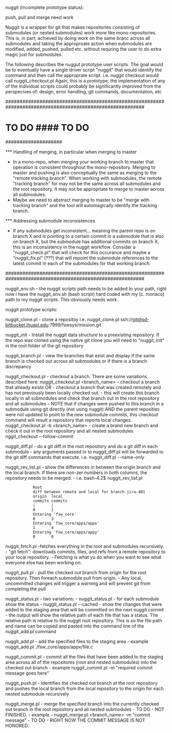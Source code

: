 nuggit (incomplete prototype status):

  push, pull and merge need work

  Nuggit is a wrapper for git that makes repositories consisting of submodules (or nested submodules) 
work more like mono-repositories.  This is, in part, achieved by doing work on the same branc across
all submodules and taking the approproate action when submodules are modified, added, pushed, pulled
etc. without requring the user to do extra magic just for submodules.

The following describes the nuggut prototype user scripts.  The goal would be to eventually have a single 
driver script "nuggit" that would identify the command and then call the approprate script.
        i.e. nuggit checkout would call nuggit_checkout.pl
Again, this is a prototype, the implementation of any of the individual scripts could probably be 
significantly improved from the perspecives of: design, error handling, git commands, documentation, etc


#########################################################################################################
# TO DO #### TO DO #
####################

*** Handling of merging, in particular when merging to master 
  * In a mono-repo, when merging your working branch to master that operation is consistent
    throughout the mono-repository. Merging to master and pushing is also conceptually the same as 
    merging to the "remote tracking branch".  When working with submodules, the remote "tracking branch"
    for may not be the same across all submodules and the root repository.  It may not be appropriate to 
    merge to master across all submodules.
  * Maybe we need to abstract merging to master to be "merge with tracking branch" and the tool will
    automagically identify the tracking branch.
    
*** Addressing submodule inconsistences
  * If any submodules get inconsistent... meaning the parent repo is on branch X and is pointing to 
    a certain commit in a submodule that is also on branch X, but the submodule has additional commits on
    branch X, this is an inconsistency in the nuggit workflow.  Consider a "nuggit_check.pl" that will
    check for this occurance and maybe a "nuggit_fix.pl" (???) that will repoint the submodule references
    to the latest commit in each of the submodules for that working branch.
    
#########################################################################################################




nuggit_env.sh 
        - the nuggit scripts path needs to be added to your path, right now I have
        the nuggit_env.sh (bash script) hard coded with my (c. monaco) path to my nuggit
        scripts.  This obviously needs work.


nuggit prototype scripts:

nuggit_clone.pl
        - clone a repositoy 
        i.e. 
        nuggit_clone.pl ssh://git@sd-bitbucket.jhuapl.edu:7999/fswsys/mission.git

nuggit_init
        - Install the nuggit data structure to a preexisting repository.  If the repo was cloned
        using the native git clone you will need to "nuggit_init" in the root folder of the 
        git repository
        
nuggit_branch.pl
        - view the branches that exist and display if the same branch is checked out across all
        submodules or if there is a branch discrepancy

nuggit_checkout.pl
        - checkout a branch.  There are some variations described here:
        nuggit_checkout.pl <branch_name>
                - checkout a branch that already exists OR
                - checkout a branch that was created remotely and has not previously been locally checked out.
                - this will create this branch locally in all submodules and check that branch out in the
                root repository and all submodules
                - NOTE that if changes were pushed to this branch in a submodule using git directly (not using nuggit)
                AND the parent reposities were not updated to point to the new submodule commits, this checkout command
                will result a repository that reports local changes.
        nuggit_checkout.pl -b <branch_name>
                - create a brand new branch and check it out in the root repository and all nested submodules
        nggit_checkout <branch> --follow-commit

nuggit_diff.pl
        - do a git diff in the root repository and do a git diff in each submodule 
        - any arguments passed in to nuggit_diff.pl will be forwarded to the git diff commands that execute.
        i.e. 
        nuggit_diff.pl --name-only
        
        
nuggit_rev_list.pl
        - show the differences in between the origin branch and the local branch.  If there are non-zer
        numbers in both columns, the repository needs to be merged.
        - i.e.
        bash-4.2$ nuggit_rev_list.pl 

                Root
                diff between remote and local for branch jira-401
                origin  local
                commits commits
                |       |
                0       1
                Entering 'fsw_core'
                0       3
                Entering 'fsw_core/apps/appx'
                1       4
                Entering 'fsw_core/apps/appy'
                0       0

        
nuggit_fetch.pl
        -fetches everything in the root and submodules recursively.
        - "git fetch": downloads commits, files, and refs from a remote repository to your local repository. 
        - Fetching is what yu do when you want to see what everyone else has been working on.
        
nuggit_pull.pl
        - pull the checked out branch from origin for the root repository.  Then foreach
        submodule pull from origin.
        - Any local, uncommitted changes will trigger a warning and will prevent git from completing
        the pull
        
nuggit_status.pl
        - two variations: 
        - nuggit_status.pl
                - for each submodule show the status 
        - nuggit_status.pl --cached
                - show the changes that were added to the staging area that will be committed on the next nuggit commit
        - the output will show the relative path of each file that has a status.  The 
        relative path is relative to the nuggit root repository.  This is so the file path and name
        can be copied and pasted into the command line of the nuggit_add.pl command
        
nuggit_add.pl
        - add the specified files to the staging area
        - example
                nuggit_add.pl ./fsw_core/apps/appx/file.c
                
nuggit_commit.pl
        - commit all the files that have been added to the staging area across all of the
        repositores (root and nested submodules) into the checked out branch
        - example
                nuggit_commit.pl -m "required commit message goes here"
        
nuggit_push.pl
        - identifies the checked out branch at the root repository and pushes the local
        branch from the local repository to the origin for each nested submodule recursively
             
nuggit_merge.pl
        - merge the specified branch into the currently checked out branch in the root repository
        and all nested submodules
        - TO DO - NOT FINISHED.
        - example
                - nuggit_merge.pl <branch_name> -m "commit message"
                - TO DO - RIGHT NOW THE COMMIT MESSAGE IS NOT HONORED.
        
        
        
        
